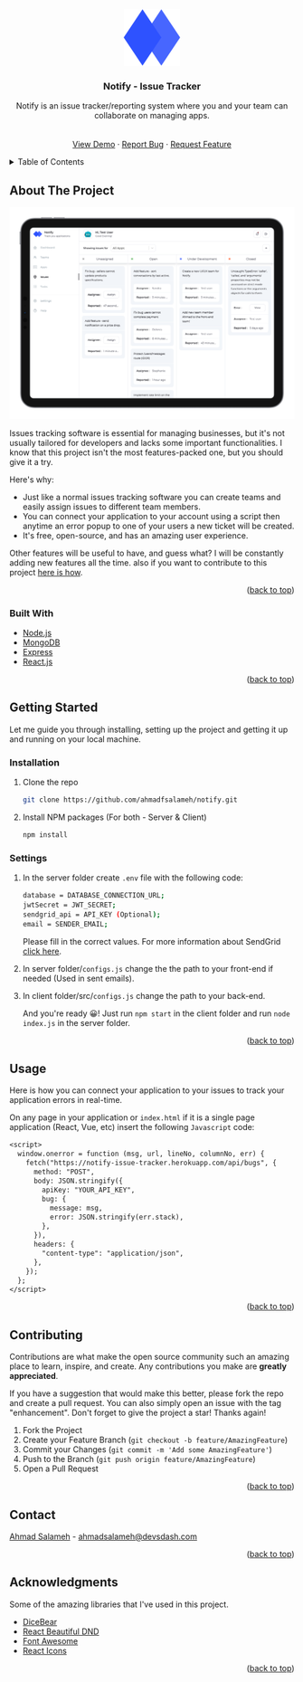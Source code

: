 <div align="center">
  <a href="https://github.com/othneildrew/Best-README-Template">
    <img src="images/logo.svg" width="100" height="100">
  </a>

  <h3 align="center">Notify - Issue Tracker</h3>

  <p align="center">
    Notify is an issue tracker/reporting system where you and your team can collaborate on managing apps.
    <br />
    <br />
    <br />
    <a target="_blank" href="http://notify.devsdash.com/">View Demo</a>
    ·
    <a target="_blank" href="https://github.com/ahmadfsalameh/notify/issues">Report Bug</a>
    ·
    <a target="_blank" href="https://github.com/ahmadfsalameh/notify/issues">Request Feature</a>
  </p>
</div>

<!-- TABLE OF CONTENTS -->
<details>
  <summary>Table of Contents</summary>
  <ol>
    <li>
      <a href="#about-the-project">About The Project</a>
      <ul>
        <li><a href="#built-with">Built With</a></li>
      </ul>
    </li>
    <li>
      <a href="#getting-started">Getting Started</a>
      <ul>
        <li><a href="#installation">Installation</a></li>
        <li><a href="#settings">Settings</a></li>
      </ul>
    </li>
    <li><a href="#usage">Usage</a></li>
    <li><a href="#contributing">Contributing</a></li>
    <li><a href="#contact">Contact</a></li>
    <li><a href="#acknowledgments">Acknowledgments</a></li>
  </ol>
</details>

<!-- ABOUT THE PROJECT -->

## About The Project

<img src="images/ipad-screenshot.png" />

Issues tracking software is essential for managing businesses, but it's not usually tailored for developers and lacks some important functionalities. I know that this project isn't the most features-packed one, but you should give it a try.

Here's why:

- Just like a normal issues tracking software you can create teams and easily assign issues to different team members.
- You can connect your application to your account using a script then anytime an error popup to one of your users a new ticket will be created.
- It's free, open-source, and has an amazing user experience.

Other features will be useful to have, and guess what? I will be constantly adding new features all the time. also if you want to contribute to this project <a href="#contributing">here is how</a>.

<p align="right">(<a href="#top">back to top</a>)</p>

### Built With

- [Node.js](https://nodejs.org/)
- [MongoDB](https://www.mongodb.com/)
- [Express](https://expressjs.com/)
- [React.js](https://reactjs.org/)

<p align="right">(<a href="#top">back to top</a>)</p>

<!-- GETTING STARTED -->

## Getting Started

Let me guide you through installing, setting up the project and getting it up and running on your local machine.

### Installation

1. Clone the repo
   ```sh
   git clone https://github.com/ahmadfsalameh/notify.git
   ```
2. Install NPM packages (For both - Server & Client)
   ```sh
   npm install
   ```

### Settings

1.  In the server folder create `.env` file with the following code:

    ```sh
    database = DATABASE_CONNECTION_URL;
    jwtSecret = JWT_SECRET;
    sendgrid_api = API_KEY (Optional);
    email = SENDER_EMAIL;
    ```

    Please fill in the correct values. For more information about SendGrid <a href="https://sendgrid.com/" target="_blank">click here</a>.

2.  In server folder/`configs.js` change the the path to your front-end if needed (Used in sent emails).

3.  In client folder/src/`configs.js` change the path to your back-end.

    And you're ready 😀! Just run `npm start` in the client folder and run `node index.js` in the server folder.

<p align="right">(<a href="#top">back to top</a>)</p>

<!-- USAGE EXAMPLES -->

## Usage

Here is how you can connect your application to your issues to track your application errors in real-time.

On any page in your application or `index.html` if it is a single page application (React, Vue, etc) insert the following `Javascript` code:

```
<script>
  window.onerror = function (msg, url, lineNo, columnNo, err) {
    fetch("https://notify-issue-tracker.herokuapp.com/api/bugs", {
      method: "POST",
      body: JSON.stringify({
        apiKey: "YOUR_API_KEY",
        bug: {
          message: msg,
          error: JSON.stringify(err.stack),
        },
      }),
      headers: {
        "content-type": "application/json",
      },
    });
  };
</script>
```

<p align="right">(<a href="#top">back to top</a>)</p>

<!-- CONTRIBUTING -->

## Contributing

Contributions are what make the open source community such an amazing place to learn, inspire, and create. Any contributions you make are **greatly appreciated**.

If you have a suggestion that would make this better, please fork the repo and create a pull request. You can also simply open an issue with the tag "enhancement".
Don't forget to give the project a star! Thanks again!

1. Fork the Project
2. Create your Feature Branch (`git checkout -b feature/AmazingFeature`)
3. Commit your Changes (`git commit -m 'Add some AmazingFeature'`)
4. Push to the Branch (`git push origin feature/AmazingFeature`)
5. Open a Pull Request

<p align="right">(<a href="#top">back to top</a>)</p>

<!-- CONTACT -->

## Contact

[Ahmad Salameh](https://devsdash.com) - ahmadsalameh@devsdash.com

<p align="right">(<a href="#top">back to top</a>)</p>

<!-- ACKNOWLEDGMENTS -->

## Acknowledgments

Some of the amazing libraries that I've used in this project.

- [DiceBear](https://avatars.dicebear.com/)
- [React Beautiful DND](https://github.com/atlassian/react-beautiful-dnd)
- [Font Awesome](https://fontawesome.com)
- [React Icons](https://react-icons.github.io/react-icons/search)

<p align="right">(<a href="#top">back to top</a>)</p>
